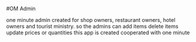 #OM Admin

one minute admin created for shop owners, restaurant owners, hotel owners and tourist ministry.
so the admins can add items delete items update prices or quantities 
this app is created cooperated with one minute 

